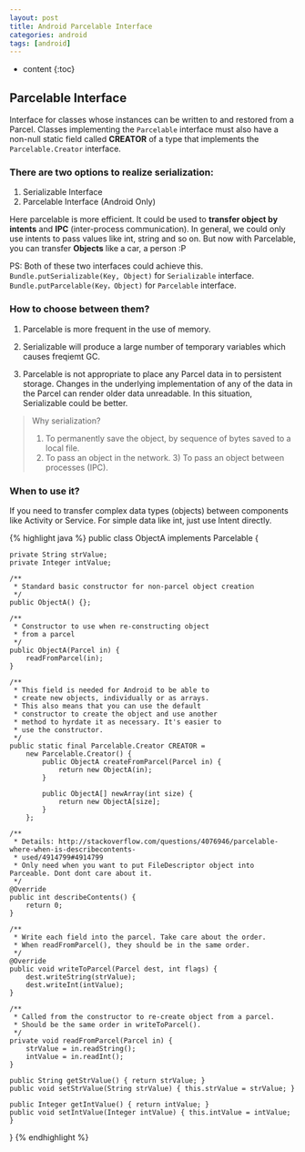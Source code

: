 ```yaml
---
layout: post
title: Android Parcelable Interface
categories: android
tags: [android]
---
```

* content
{:toc}
## Parcelable Interface

Interface for classes whose instances can be written to and restored from a Parcel. 
Classes implementing the `Parcelable` interface must also have a non-null static field called **CREATOR** of a type that implements the `Parcelable.Creator` interface.

### There are two options to realize serialization:

1. Serializable Interface
2. Parcelable Interface (Android Only)

Here parcelable is more efficient. It could be used to **transfer object by intents** and **IPC** (inter-process communication). In general, we could only use intents to pass values like int, string and so on. But now with Parcelable, you can transfer **Objects** like a car, a person :P

PS: Both of these two interfaces could achieve this. `Bundle.putSerializable(Key, Object)` for `Serializable` interface. `Bundle.putParcelable(Key，Object)` for `Parcelable` interface.

###  How to choose between them?

1. Parcelable is more frequent in the use of memory.

2. Serializable will produce a large number of temporary variables which causes freqiemt GC.

3. Parcelable is not appropriate to place any Parcel data in to persistent storage. Changes in the underlying implementation of any of the data in the Parcel can render older data unreadable. In this situation, Serializable could be better.

> Why serialization? 
> 1) To permanently save the object, by sequence of bytes saved to a local file. 
> 2) To pass an object in the network. 3) To pass an object between processes (IPC). 

### When to use it?

If you need to transfer complex data types (objects) between components like Activity or Service. For simple data like int, just use Intent directly.

{% highlight java %}
public class ObjectA implements Parcelable {
 
	private String strValue;
	private Integer intValue;
 
	/**
	 * Standard basic constructor for non-parcel object creation
	 */
	public ObjectA() {};
 
	/**
	 * Constructor to use when re-constructing object
	 * from a parcel
	 */
	public ObjectA(Parcel in) {
		readFromParcel(in);
	}
 	
 	/**
     * This field is needed for Android to be able to
     * create new objects, individually or as arrays.
     * This also means that you can use the default
     * constructor to create the object and use another
     * method to hyrdate it as necessary. It's easier to 
     * use the constructor.
     */
    public static final Parcelable.Creator CREATOR =
    	new Parcelable.Creator() {
            public ObjectA createFromParcel(Parcel in) {
                return new ObjectA(in);
            }
 
            public ObjectA[] newArray(int size) {
                return new ObjectA[size];
            }
        };

 	/**
 	 * Details: http://stackoverflow.com/questions/4076946/parcelable-where-when-is-describecontents-
     * used/4914799#4914799
     * Only need when you want to put FileDescriptor object into Parceable. Dont dont care about it.
 	 */
	@Override
	public int describeContents() {
		return 0;
	}

	/**
	 * Write each field into the parcel. Take care about the order.
	 * When readFromParcel(), they should be in the same order.
	 */
	@Override
	public void writeToParcel(Parcel dest, int flags) {
		dest.writeString(strValue);
		dest.writeInt(intValue);
	}
 
	/**
	 * Called from the constructor to re-create object from a parcel.
	 * Should be the same order in writeToParcel().
	 */
	private void readFromParcel(Parcel in) {
		strValue = in.readString();
		intValue = in.readInt();
	}

    public String getStrValue() { return strValue; }
	public void setStrValue(String strValue) { this.strValue = strValue; }
 
	public Integer getIntValue() { return intValue; }
	public void setIntValue(Integer intValue) { this.intValue = intValue; }
 
}
{% endhighlight %}


